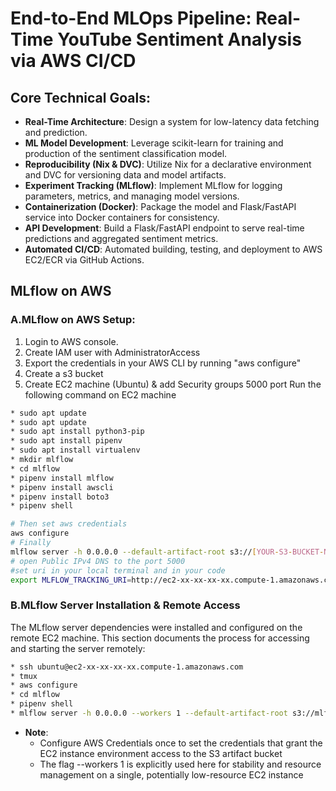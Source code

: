 # End-to-End MLOps Pipeline: Real-Time YouTube Sentiment Analysis via AWS CI/CD

## Core Technical Goals:

* **Real-Time Architecture**: Design a system for low-latency data fetching and prediction.
* **ML Model Development**: Leverage scikit-learn for training and production of the sentiment classification model.
* **Reproducibility (Nix & DVC)**: Utilize Nix for a declarative environment and DVC for versioning data and model artifacts.
* **Experiment Tracking (MLflow)**: Implement MLflow for logging parameters, metrics, and managing model versions.
* **Containerization (Docker)**: Package the model and Flask/FastAPI service into Docker containers for consistency.
* **API Development**: Build a Flask/FastAPI endpoint to serve real-time predictions and aggregated sentiment metrics.
* **Automated CI/CD**: Automated building, testing, and deployment to AWS EC2/ECR via GitHub Actions.

  
## MLflow on AWS
### A.MLflow on AWS Setup:
1. Login to AWS console.
2. Create IAM user with AdministratorAccess
3. Export the credentials in your AWS CLI by running "aws configure"
4. Create a s3 bucket
5. Create EC2 machine (Ubuntu) & add Security groups 5000 port
Run the following command on EC2 machine
```bash
* sudo apt update
* sudo apt update
* sudo apt install python3-pip
* sudo apt install pipenv
* sudo apt install virtualenv
* mkdir mlflow
* cd mlflow
* pipenv install mlflow
* pipenv install awscli
* pipenv install boto3
* pipenv shell

# Then set aws credentials
aws configure
# Finally 
mlflow server -h 0.0.0.0 --default-artifact-root s3://[YOUR-S3-BUCKET-NAME]/
# open Public IPv4 DNS to the port 5000
#set uri in your local terminal and in your code 
export MLFLOW_TRACKING_URI=http://ec2-xx-xx-xx-xx.compute-1.amazonaws.com:5000/
```
### B.MLflow Server Installation & Remote Access
The MLflow server dependencies were installed and configured on the remote EC2 machine. This section documents the process for accessing and starting the server remotely:
```bash
* ssh ubuntu@ec2-xx-xx-xx-xx.compute-1.amazonaws.com
* tmux
* aws configure
* cd mlflow
* pipenv shell
* mlflow server -h 0.0.0.0 --workers 1 --default-artifact-root s3://mlflow-bucket-first-25
```
* **Note**:
  * Configure AWS Credentials once to set the credentials that grant the EC2 instance environment access to the S3 artifact bucket
  * The flag --workers 1 is explicitly used here for stability and resource management on a single, potentially low-resource EC2 instance




